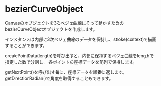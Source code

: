 # bezierCurveObject
Canvasのオブジェクトを3次ベジェ曲線にそって動かすためのbezierCurveObjectオブジェクトを作成します。

インスタンスは内部に3次ベジェ曲線のデータを保持し、stroke(context)で描画することができます。

createPointData(length)を呼び出すと、内部に保持するベジェ曲線をlengthで指定した数で分割し、
各ポイントの座標データを配列で保持します。

getNextPoint()を呼び出す毎に、座標データを順番に返します。
getDirectionRadian()で角度を取得することもできます。

